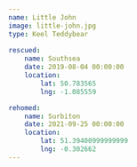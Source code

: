 ```yaml
---
name: Little John
image: little-john.jpg
type: Keel Teddybear
    
rescued:
    name: Southsea
    date: 2019-08-04 00:00:00
    location:
        lat: 50.783565
        lng: -1.085559

rehomed:
    name: Surbiton
    date: 2021-09-25 00:00:00
    location:
        lat: 51.39400999999999
        lng: -0.302662
---
```

